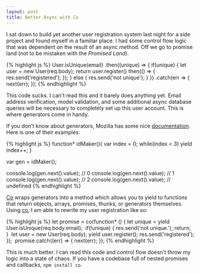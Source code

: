 ```yaml
---
layout: post
title: Better Async with Co
---
```


I sat down to build yet another user registration system last night for a side project
and found myself in a familiar place. I had some control flow logic that was dependent on
the result of an async method. Off we go to promise land (not to be mistaken with the _Promised Land_).

{% highlight js %}
User.isUnique(email)
  .then((unique) => {
    if(unique) {
      let user = new User(req.body);
      return user.register()
        then(() => {
          res.send('registered');
        });
    } else {
      res.send('not unique');
    }
  })
  .catch(err => {
    next(err);
  });
{% endhighlight %}

This code sucks. I can't read this and it barely does anything yet. Email address
verification, model validation, and some additional async database queries will be necessary
to completely set up this user account. This is where generators come in handy.

If you don't know about generators, Mozilla has some nice [documentation](https://developer.mozilla.org/en-US/docs/Web/JavaScript/Reference/Statements/function*).
Here is one of their examples:

{% highlight js %}
function* idMaker(){
  var index = 0;
  while(index < 3)
    yield index++;
}

var gen = idMaker();

console.log(gen.next().value); // 0
console.log(gen.next().value); // 1
console.log(gen.next().value); // 2
console.log(gen.next().value); // undefined
{% endhighlight %}

[Co](https://www.npmjs.com/package/co) wraps generators into a method which allows you to yield to
functions that return objects, arrays, promises, thunks, or generators themselves.
Using [co](https://www.npmjs.com/package/co), I am able to rewrite my user registration like so:

{% highlight js %}
let promise = co(function* () {
  let unique = yield User.isUnique(req.body.email);
​
  if(!unique) {
    res.send('not unique.');
    return;
  }
​
  let user = new User(req.body);
  yield user.register();
​
  res.send('registered');
});
​
promise.catch((err) => {
  next(err);
});
{% endhighlight %}

This is much better. I can read this code and control flow doesn't throw my logic into a state of chaos.
If you have a codebase full of nested promises and callbacks, `npm install co`.
